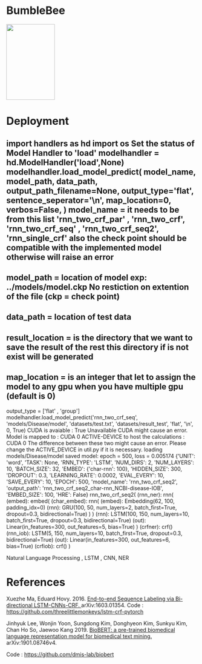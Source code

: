 # BumbleBee
<img src="https://user-images.githubusercontent.com/25641555/76114333-d7a63480-5fb3-11ea-96e1-8d2ff27c4a7f.png" width="128" height="200" />


# Deployment

import handlers as hd
import os
Set the status of Model Handler to 'load'
modelhandler = hd.ModelHandler('load',None)
modelhandler.load_model_predict(
model_name,
model_path,
data_path,
output_path_filename=None,
output_type='flat',
sentence_seperator='\n',
map_location=0,
verbos=False,
)
model_name = it needs to be from this list 'rnn_two_crf_par' , 'rnn_two_crf', 'rnn_two_crf_seq' , 'rnn_two_crf_seq2', 'rnn_single_crf' also the check point should be compatible with the implemented model otherwise will raise an error
---------------------------------------------------------------------------------------
model_path = location of model exp: ../models/model.ckp
No restiction on extention of the file (ckp = check point)
---------------------------------------------------------------------------------------
data_path = location of test data
---------------------------------------------------------------------------------------
result_location = is the directory that we want to save the result of the rest this directory if is not exist will be generated
---------------------------------------------------------------------------------------
map_location = is an integer that let to assign the model to any gpu when you have multiple gpu (default is 0)
---------------------------------------------------------------------------------------
output_type = ['flat' , 'group']
modelhandler.load_model_predict('rnn_two_crf_seq',
                            'models/Disease/model',
                            'datasets/test.txt',
                            'datasets/result_test',
                            'flat',
                            '\n', 0, True)
CUDA is avaiable : True
Unavailable CUDA might cause an error.
Model is mapped to : CUDA 0 ACTIVE-DEVICE to host the calculations : CUDA  0
The difference between these two might cause an error. Please change the ACTIVE_DEVICE in util.py if it is necessary.
loading models/Disease/model
saved model: epoch = 500, loss = 0.005174
{'UNIT': 'word', 'TASK': None, 'RNN_TYPE': 'LSTM', 'NUM_DIRS': 2, 'NUM_LAYERS': 10, 'BATCH_SIZE': 32, 'EMBED': {'char-rnn': 100}, 'HIDDEN_SIZE': 300, 'DROPOUT': 0.3, 'LEARNING_RATE': 0.0002, 'EVAL_EVERY': 10, 'SAVE_EVERY': 10, 'EPOCH': 500, 'model_name': 'rnn_two_crf_seq2', 'output_path': 'rnn_two_crf_seq2_char-rnn_NCBI-disease-IOB', 'EMBED_SIZE': 100, 'HRE': False}
rnn_two_crf_seq2(
  (rnn_ner): rnn(
    (embed): embed(
      (char_embed): rnn(
        (embed): Embedding(62, 100, padding_idx=0)
        (rnn): GRU(100, 50, num_layers=2, batch_first=True, dropout=0.3, bidirectional=True)
      )
    )
    (rnn): LSTM(100, 150, num_layers=10, batch_first=True, dropout=0.3, bidirectional=True)
    (out): Linear(in_features=300, out_features=5, bias=True)
  )
  (crfner): crf()
  (rnn_iob): LSTM(5, 150, num_layers=10, batch_first=True, dropout=0.3, bidirectional=True)
  (out): Linear(in_features=300, out_features=6, bias=True)
  (crfiob): crf()
)


Natural Language Processing , LSTM , CNN, NER

# References

Xuezhe Ma, Eduard Hovy. 2016. <a href = "https://arxiv.org/abs/1603.01354"> End-to-end Sequence Labeling via Bi-directional LSTM-CNNs-CRF. </a> arXiv:1603.01354.
Code : https://github.com/threelittlemonkeys/lstm-crf-pytorch

Jinhyuk Lee, Wonjin Yoon, Sungdong Kim, Donghyeon Kim, Sunkyu Kim, Chan Ho So, Jaewoo Kang 2019. <a href=""> BioBERT: a pre-trained biomedical language representation model for biomedical text mining. </a> arXiv:1901.08746v4.

Code : https://github.com/dmis-lab/biobert

